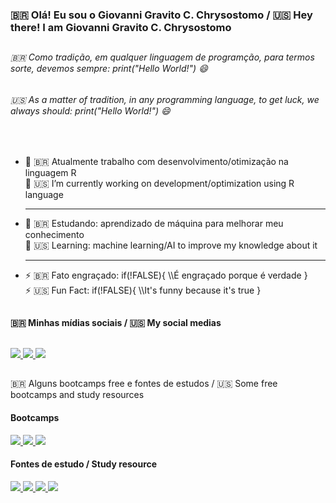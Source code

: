 <p><h3>🇧🇷 Olá! Eu sou o Giovanni Gravito C. Chrysostomo / 🇺🇸 Hey there! I am Giovanni Gravito C. Chrysostomo</h3></p>

##

<div>
  <h6> 🇧🇷 Como tradição, em qualquer linguagem de programção, para termos sorte, devemos sempre: print("Hello World!") 😄 </h6>
  <h6> 🇺🇸 As a matter of tradition, in any programming language, to get luck, we always should: print("Hello World!") 😄 </h6>
</div>

##

<!-- INTRODUCTION SECTION -->
<div>
  <br/>
  <ul>
    <li>
        🔭 🇧🇷 Atualmente trabalho com desenvolvimento/otimização na linguagem R <!--<img align="center" alt="r-language" height="30" width="40" src="https://img.shields.io/badge/R-276DC3?style=for-the-badge&logo=r&logoColor=white">--> <br/>
        🔭 🇺🇸 I’m currently working on development/optimization using R language <!--<img align="center" alt="r-language" height="30" width="40" src="https://img.shields.io/badge/R-276DC3?style=for-the-badge&logo=r&logoColor=white">-->
    </li>
      <hr/>
    <li>
      🌱 🇧🇷 Estudando: aprendizado de máquina para melhorar meu conhecimento
      <br/>
      🌱 🇺🇸 Learning: machine learning/AI to improve my knowledge about it 
    </li>
      <hr/>
    <li>
      ⚡ 🇧🇷 Fato engraçado: if(!FALSE){ \\É engraçado porque é verdade }
      <br/>
      ⚡ 🇺🇸 Fun Fact: if(!FALSE){ \\It's funny because it's true }
    </li>
  </ul>
</div>

##
<!-- SOCIAL SECTION -->
<p><b>🇧🇷 Minhas mídias sociais / 🇺🇸 My social medias</b></p>
  <br/>
<div style="display: inline_block">
  <!--GMAIL-->
  <a href="mailto:giovannigravito@gmail.com" target="_blank">
    <img src="https://img.shields.io/badge/Gmail-D14836?style=for-the-badge&logo=gmail&logoColor=white" target="_blank">
  </a>
  <!--OUTLOOK-->
  <a href="mailto:giovannigravito@hotmail.com" target="_blank">
    <img src="https://img.shields.io/badge/Outlook-0078D4?style=for-the-badge&logo=microsoft-outlook&logoColor=white" target="_blank">
  </a>
  <!--INSTAGRAM-->
  <a href="https://www.instagram.com/gichrys_/">
    <img src ="https://img.shields.io/badge/Instagram-E4405F?style=for-the-badge&logo=instagram&logoColor=white" >
  <a/>
</div>
  
##
  
<!--BOOTCAMP-STUDY-RESOURCE SECTION-->
 
  <p> 🇧🇷 Alguns bootcamps free e fontes de estudos / 🇺🇸 Some free bootcamps and study resources <p/>
  
  <div>
    <h4><b>Bootcamps</b></h4>
    <!-- FREECODECAMP -->
    <a href="https://www.freecodecamp.org/" target="_blank">
      <img src="https://img.shields.io/badge/free%20code%20camp-27273D?style=for-the-badge&logo=freecodecamp&logoColor=white" target="_blank">
    </a>
    <!-- DATACAMP -->
    <a href="https://www.datacamp.com/" target="_blank">
      <img src="https://img.shields.io/badge/Datacamp-05192D?style=for-the-badge&logo=datacamp&logoColor=65FF8F" target="_blank">
    </a>
    <!-- CODEACADEMY -->
    <a href="https://www.codecademy.com/" target="_blank">
      <img src="https://img.shields.io/badge/Codecademy-FFF0E5?style=for-the-badge&logo=codecademy&logoColor=303347" target="_blank">
    </a>
    <h4><b>Fontes de estudo / Study resource</b></h4>
    <!-- MEDIUM -->
    <a href="https://medium.com/" target="_blank">
      <img src="https://img.shields.io/badge/Medium-12100E?style=for-the-badge&logo=medium&logoColor=white" target="_blank">
    </a>
    <!-- DEV.TO -->
    <a href="https://dev.to/" target="_blank">
      <img src="https://img.shields.io/badge/dev.to-FFF?style=for-the-badge&logo=devdotto&logoColor=black" target="_blank">
    </a>
    <!-- YOUTUBE -->
    <a href="https://www.youtube.com/" target="_blank">
      <img src="https://img.shields.io/badge/YouTube-FF0000?style=for-the-badge&logo=youtube&logoColor=white" target="_blank">
    </a>
    <!-- GOOGLE -->
    <a href="https://www.google.com/" target="_blank">
      <img src="https://img.shields.io/badge/Google-3385FF?style=for-the-badge&logo=google&logoColor=white" target="_blank">
    </a>
  </div>
  
  

<!-- TECHS INTERESTS SECTION -->

<!-- Comment section
- 🌱 I’m currently learning ...
- 👯 I’m looking to collaborate on ...
- 🤔 I’m looking for help with ...
- 💬 Ask me about ...
- 📫 How to reach me: ...
- 😄 Pronouns: ...
- ⚡ Fun fact: ...-->


